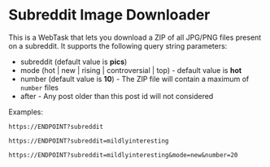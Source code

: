 # Subreddit Image Downloader
This is a WebTask that lets you download a ZIP of all JPG/PNG files present on a subreddit. It supports the following query string parameters:
- subreddit (default value is **pics**)
- mode (hot | new | rising | controversial | top) - default value is **hot**
- number (default value is **10**) - The ZIP file will contain a maximum of `number` files
- after - Any post older than this post id will not considered

Examples:

```
https://ENDPOINT?subreddit
```

```
https://ENDPOINT?subreddit=mildlyinteresting
```

```
https://ENDPOINT?subreddit=mildlyinteresting&mode=new&number=20
```
